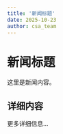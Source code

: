 ```yaml
---
title: '新闻标题'
date: 2025-10-23
author: csa_team
---
```


# 新闻标题

这里是新闻内容。

<!-- more -->

## 详细内容

更多详细信息...
